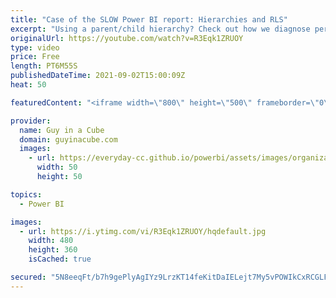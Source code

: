 ```yaml
---
title: "Case of the SLOW Power BI report: Hierarchies and RLS"
excerpt: "Using a parent/child hierarchy? Check out how we diagnose performance when using some of the PATH DAX functions in Power BI and also how to make this report faster!  PATHCONTAINS Reference: https://dax.guide/pathcontains/  📢 Become a member: https://guyinacu.be/membership \r \r *******************"
originalUrl: https://youtube.com/watch?v=R3Eqk1ZRUOY
type: video
price: Free
length: PT6M55S
publishedDateTime: 2021-09-02T15:00:09Z
heat: 50

featuredContent: "<iframe width=\"800\" height=\"500\" frameborder=\"0\" src=\"https://www.youtube.com/embed/R3Eqk1ZRUOY\" allow=\"accelerometer; autoplay; encrypted-media; gyroscope; picture-in-picture\" allowfullscreen></iframe>"

provider:
  name: Guy in a Cube
  domain: guyinacube.com
  images:
    - url: https://everyday-cc.github.io/powerbi/assets/images/organizations/guyinacube.com-50x50.jpg
      width: 50
      height: 50

topics:
  - Power BI

images:
  - url: https://i.ytimg.com/vi/R3Eqk1ZRUOY/hqdefault.jpg
    width: 480
    height: 360
    isCached: true

secured: "5N8eeqFt/b7h9gePlyAgIYz9LrzKT14feKitDaIELejt7My5vPOWIkCxRCGLF3oSQ+AO0v3XAPbQy5u3tMYJGIl1SoHYDcWq6O/HVkRxj6wAR3cT0ubAA6t8CT44iAyQthawRoFAuCKdVZk/gmWDSgQ14vs//5gXgfgFfZjj9/fDxIFuV6PUjk3hiAE5hdiWW5tWSgBjba6hCH//p12YHkPlm6LVmhwDEqwVG7dxbkxpuktnpdDtDtzzPBSkOFoEIf4z9mXVuBPbcqGN4VONv2YDzGShWngzIspDVIGEUCSpoLRtrgoddfaYDBIE9L4Q6ZAp9uvxSiAufBV9GtCtWCQ/NN6nvYr8aEEK9Rgf4c8ZuUzm6VXuH9q27vDlPiCaJWwjSksRP9F+D972wiWmpG6nSyvkuWSG4xgXvRofz1Y=;XQ16TDdOR+QOKf1E3kjZsg=="
---
```


